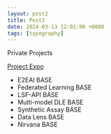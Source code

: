 ```yaml
---
layout: post2
title: Post2
date: 2024-03-13 12:01:00 +0800
tags: [typography]
---
```


<p>Private Projects</p>

<!--more-->

[Project Expo](https://fjgreco.github.io/ProjectExpo/) 

<ul>
<li>E2EAI BASE</li>

<li>Federated Learning BASE</li>
  
<li>LSF-API BASE</li>

<li>Multi-model DLE BASE</li>
  
<li>Synthetic Assay BASE</li>
  
<li>Data Lens BASE</li>
  
<li>Nirvana BASE</li>

</ul>
